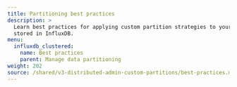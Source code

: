 ```yaml
---
title: Partitioning best practices
description: >
  Learn best practices for applying custom partition strategies to your data
  stored in InfluxDB.
menu:
  influxdb_clustered:
    name: Best practices
    parent: Manage data partitioning
weight: 202
source: /shared/v3-distributed-admin-custom-partitions/best-practices.md
---
```


<!-- 
The content of this page is at /content/shared/v3-distributed-admin-custom-partitions/_index.md
-->
